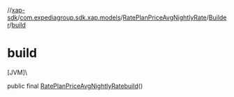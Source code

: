 //[xap-sdk](../../../../index.md)/[com.expediagroup.sdk.xap.models](../../index.md)/[RatePlanPriceAvgNightlyRate](../index.md)/[Builder](index.md)/[build](build.md)

# build

[JVM]\

public final [RatePlanPriceAvgNightlyRate](../index.md)[build](build.md)()
